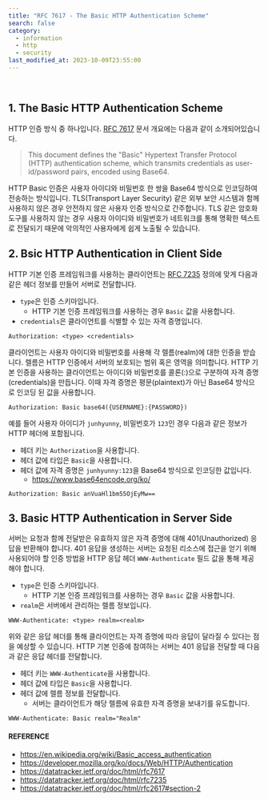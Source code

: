 ```yaml
---
title: "RFC 7617 - The Basic HTTP Authentication Scheme"
search: false
category:
  - information
  - http
  - security
last_modified_at: 2023-10-09T23:55:00
---
```


<br/>

## 1. The Basic HTTP Authentication Scheme

HTTP 인증 방식 중 하나입니다. 
[RFC 7617](https://datatracker.ietf.org/doc/html/rfc7617) 문서 개요에는 다음과 같이 소개되어있습니다. 

> This document defines the "Basic" Hypertext Transfer Protocol (HTTP) authentication scheme, which transmits credentials as user-id/password pairs, encoded using Base64.

HTTP Basic 인증은 사용자 아이디와 비밀번호 한 쌍을 Base64 방식으로 인코딩하여 전송하는 방식입니다. 
TLS(Transport Layer Security) 같은 외부 보안 시스템과 함께 사용하지 않은 경우 안전하지 않은 사용자 인증 방식으로 간주합니다. 
TLS 같은 암호화 도구를 사용하지 않는 경우 사용자 아이디와 비밀번호가 네트워크를 통해 명확한 텍스트로 전달되기 때문에 악의적인 사용자에게 쉽게 노출될 수 있습니다. 

## 2. Bsic HTTP Authentication in Client Side

HTTP 기본 인증 프레임워크를 사용하는 클라이언트는 [RFC 7235](https://datatracker.ietf.org/doc/html/rfc7235) 정의에 맞게 다음과 같은 헤더 정보를 만들어 서버로 전달합니다. 

* `type`은 인증 스키마입니다. 
    * HTTP 기본 인증 프레임워크를 사용하는 경우 `Basic` 값을 사용합니다.
* `credentials`은 클라이언트를 식별할 수 있는 자격 증명입니다.

```
Authorization: <type> <credentials>
```

클라이언트는 사용자 아이디와 비밀번호를 사용해 각 렐름(realm)에 대한 인증을 받습니다. 
렐름은 HTTP 인증에서 서버의 보호되는 범위 혹은 영역을 의미합니다. 
HTTP 기본 인증을 사용하는 클라이언트는 아이디와 비밀번호를 콜론(:)으로 구분하여 자격 증명(credentials)을 만듭니다. 
이때 자격 증명은 평문(plaintext)가 아닌 Base64 방식으로 인코딩 된 값을 사용합니다. 

```
Authorization: Basic base64({USERNAME}:{PASSWORD})
```

예를 들어 사용자 아이디가 `junhyunny`, 비밀번호가 `123`인 경우 다음과 같은 정보가 HTTP 헤더에 포함됩니다. 

* 헤더 키는 `Authorization`을 사용합니다.
* 헤더 값에 타입은 `Basic`을 사용합니다.
* 헤더 값에 자격 증명은 `junhyunny:123`을 Base64 방식으로 인코딩한 값입니다.
    * <https://www.base64encode.org/ko/>

```
Authorization: Basic anVuaHl1bm55OjEyMw==
```

## 3. Basic HTTP Authentication in Server Side

서버는 요청과 함께 전달받은 유효하지 않은 자격 증명에 대해 401(Unauthorized) 응답을 반환해야 합니다. 
401 응답을 생성하는 서버는 요청된 리소스에 접근을 얻기 위해 사용되어야 할 인증 방법을 HTTP 응답 헤더 `WWW-Authenticate` 필드 값을 통해 제공해야 합니다. 

* `type`은 인증 스키마입니다. 
    * HTTP 기본 인증 프레임워크를 사용하는 경우 `Basic` 값을 사용합니다.
* `realm`은 서버에서 관리하는 렐름 정보입니다.

```
WWW-Authenticate: <type> realm=<realm>
```

위와 같은 응답 헤더를 통해 클라이언트는 자격 증명에 따라 응답이 달라질 수 있다는 점을 예상할 수 있습니다. 
HTTP 기본 인증에 참여하는 서버는 401 응답을 전달할 때 다음과 같은 응답 헤더를 전달합니다. 

* 헤더 키는 `WWW-Authenticate`을 사용합니다.
* 헤더 값에 타입은 `Basic`을 사용합니다.
* 헤더 값에 렐름 정보를 전달합니다. 
    * 서버는 클라이언트가 해당 렐름에 유효한 자격 증명을 보내기를 유도합니다.

```
WWW-Authenticate: Basic realm="Realm"
```

#### REFERENCE

* <https://en.wikipedia.org/wiki/Basic_access_authentication>
* <https://developer.mozilla.org/ko/docs/Web/HTTP/Authentication>
* <https://datatracker.ietf.org/doc/html/rfc7617>
* <https://datatracker.ietf.org/doc/html/rfc7235>
* <https://datatracker.ietf.org/doc/html/rfc2617#section-2>